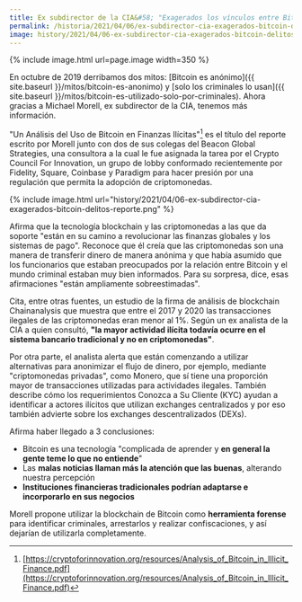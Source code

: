 ```yaml
---
title: Ex subdirector de la CIA&#58; "Exagerados los vínculos entre Bitcoin y delitos"
permalink: /historia/2021/04/06/ex-subdirector-cia-exagerados-bitcoin-delitos
image: history/2021/04/06-ex-subdirector-cia-exagerados-bitcoin-delitos.png
---
```


{% include image.html url=page.image width=350 %}

En octubre de 2019 derribamos dos mitos: [Bitcoin es anónimo]({{ site.baseurl }}/mitos/bitcoin-es-anonimo) y [solo los criminales lo usan]({{ site.baseurl }}/mitos/bitcoin-es-utilizado-solo-por-criminales). Ahora gracias a Michael Morell, ex subdirector de la CIA, tenemos más información.

"Un Análisis del Uso de Bitcoin en Finanzas Ilícitas"[^1] es el título del reporte escrito por Morell junto con dos de sus colegas del Beacon Global Strategies, una consultora a la cual le fue asignada la tarea por el Crypto Council For Innovation, un grupo de lobby conformado recientemente por Fidelity, Square, Coinbase y Paradigm para hacer presión por una regulación que permita la adopción de criptomonedas.

{% include image.html url="history/2021/04/06-ex-subdirector-cia-exagerados-bitcoin-delitos-reporte.png" %}

Afirma que la tecnología blockchain y las criptomonedas a las que da soporte "están en su camino a revolucionar las finanzas globales y los sistemas de pago". Reconoce que él creía que las criptomonedas son una manera de transferir dinero de manera anónima y que había asumido que los funcionarios que estaban preocupados por la relación entre Bitcoin y el mundo criminal estaban muy bien informados. Para su sorpresa, dice, esas afirmaciones "están ampliamente sobreestimadas".

Cita, entre otras fuentes, un estudio de la firma de análisis de blockchain Chainanalysis que muestra que entre el 2017 y 2020 las transacciones ilegales de las criptomonedas eran menor al 1%. Según un ex analista de la CIA a quien consultó, **"la mayor actividad ilícita todavía ocurre en el sistema bancario tradicional y no en criptomonedas"**.

Por otra parte, el analista alerta que están comenzando a utilizar alternativas para anonimizar el flujo de dinero, por ejemplo, mediante "criptomonedas privadas", como Monero, que sí tiene una proporción mayor de transacciones utilizadas para actividades ilegales. También describe cómo los requerimientos Conozca a Su Cliente (KYC) ayudan a identificar a actores ilícitos que utilizan exchanges centralizados y por eso también advierte sobre los exchanges descentralizados (DEXs).

Afirma haber llegado a 3 conclusiones:
- Bitcoin es una tecnología "complicada de aprender y **en general la gente teme lo que no entiende**"
- Las **malas noticias llaman más la atención que las buenas**, alterando nuestra percepción
- **Instituciones financieras tradicionales podrían adaptarse e incorporarlo en sus negocios**

Morell propone utilizar la blockchain de Bitcoin como **herramienta forense** para identificar criminales, arrestarlos y realizar confiscaciones, y así dejarían de utilizarla completamente.

[^1]: [https://cryptoforinnovation.org/resources/Analysis_of_Bitcoin_in_Illicit_Finance.pdf](https://cryptoforinnovation.org/resources/Analysis_of_Bitcoin_in_Illicit_Finance.pdf)